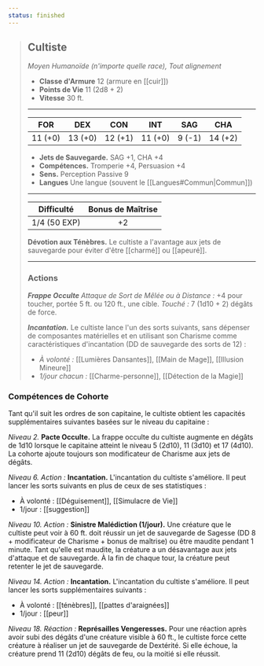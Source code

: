 ```yaml
---
status: finished
---
```

>## Cultiste
>*Moyen Humanoïde (n'importe quelle race), Tout alignement*
>
>- **Classe d'Armure** 12 (armure en [[cuir]])
>- **Points de Vie** 11 (2d8 + 2)
>- **Vitesse** 30 ft.
>___
>|FOR|DEX|CON|INT|SAG|CHA|
>|:---:|:---:|:---:|:---:|:---:|:---:|
>|11 (+0)|13 (+0)|12 (+1)|11 (+0)|9 (-1)|14 (+2)|
> 
> - __Jets de Sauvegarde.__ SAG +1, CHA +4
> - __Compétences.__ Tromperie +4, Persuasion +4
> - __Sens.__ Perception Passive 9
> - __Langues__ Une langue (souvent le [[Langues#Commun|Commun]])
>___
> | Difficulté | Bonus de Maîtrise |
> |:-:|:-:|
> | 1/4 (50 EXP) | +2 |
> 
> __Dévotion aux Ténèbres.__ Le cultiste a l'avantage aux jets de sauvegarde pour éviter d'être [[charmé]] ou [[apeuré]].
>___
>
>### Actions
>***Frappe Occulte*** *Attaque de Sort de Mêlée ou à Distance :* +4 pour toucher, portée 5 ft. ou 120 ft., une cible. *Touché :* 7 (1d10 + 2) dégâts de force.
>
>***Incantation.*** Le cultiste lance l'un des sorts suivants, sans dépenser de composantes matérielles et en utilisant son Charisme comme caractéristiques d'incantation (DD de sauvegarde des sorts de 12) : 
> - _À volonté :_ [[Lumières Dansantes]], [[Main de Mage]], [[Illusion Mineure]]
> - _1/jour chacun :_ [[Charme-personne]], [[Détection de la Magie]]

### Compétences de Cohorte

Tant qu'il suit les ordres de son capitaine, le cultiste obtient les capacités supplémentaires suivantes basées sur le niveau du capitaine :

_Niveau 2._ __Pacte Occulte.__ La frappe occulte du cultiste augmente en dégâts de 1d10 lorsque le capitaine atteint le niveau 5 (2d10), 11 (3d10) et 17 (4d10). La cohorte ajoute toujours son modificateur de Charisme aux jets de dégâts.

_Niveau 6._ _Action :_ __Incantation.__ L'incantation du cultiste s'améliore. Il peut lancer les sorts suivants en plus de ceux de ses statistiques : 
 - À volonté : [[Déguisement]], [[Simulacre de Vie]]
 - 1/jour : [[suggestion]]

_Niveau 10._ _Action :_ __Sinistre Malédiction (1/jour).__ Une créature que le cultiste peut voir à 60 ft. doit réussir un jet de sauvegarde de Sagesse (DD 8 + modificateur de Charisme + bonus de maîtrise) ou être maudite pendant 1 minute. Tant qu'elle est maudite, la créature a un désavantage aux jets d'attaque et de sauvegarde. À la fin de chaque tour, la créature peut retenter le jet de sauvegarde.

_Niveau 14._ _Action :_ __Incantation.__ L'incantation du cultiste s'améliore. Il peut lancer les sorts supplémentaires suivants :
 - À volonté : [[ténèbres]], [[pattes d'araignées]]
 - 1/jour : [[peur]]

_Niveau 18._ _Réaction :_ __Représailles Vengeresses.__ Pour une réaction après avoir subi des dégâts d'une créature visible à 60 ft., le cultiste force cette créature à réaliser un jet de sauvegarde de Dextérité. Si elle échoue, la créature prend 11 (2d10) dégâts de feu, ou la moitié si elle réussit.